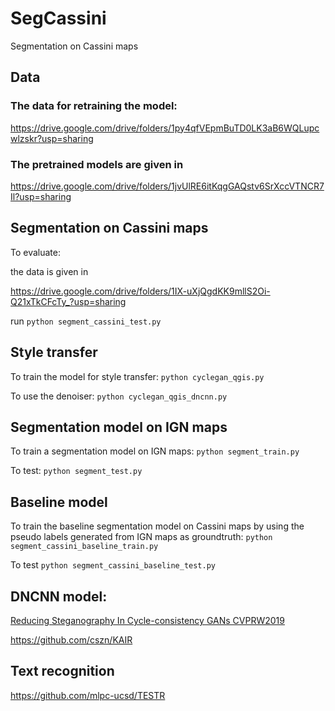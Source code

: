 # SegCassini
Segmentation on Cassini maps

## Data
### The data for retraining the model: 

https://drive.google.com/drive/folders/1py4qfVEpmBuTD0LK3aB6WQLupcwlzskr?usp=sharing

### The pretrained models are given in 

https://drive.google.com/drive/folders/1jvUlRE6itKqgGAQstv6SrXccVTNCR7Il?usp=sharing

## Segmentation on Cassini maps
To evaluate:

the data is given in 

https://drive.google.com/drive/folders/1IX-uXjQgdKK9mllS2Oi-Q21xTkCFcTy_?usp=sharing

run
    ```python segment_cassini_test.py```

## Style transfer
To train the model for style transfer:
    ```python cyclegan_qgis.py```

To use the denoiser:
    ```python cyclegan_qgis_dncnn.py```

## Segmentation model on IGN maps
To train a segmentation model on IGN maps:
    ```python segment_train.py```

To test:
    ```python segment_test.py```

## Baseline model
To train the baseline segmentation model on Cassini maps by using the pseudo labels generated from IGN maps as groundtruth:
    ```python segment_cassini_baseline_train.py```

To test
    ```python segment_cassini_baseline_test.py```

## DNCNN model:
[Reducing Steganography In Cycle-consistency GANs CVPRW2019](https://openaccess.thecvf.com/content_CVPRW_2019/papers/Vision%20for%20All%20Seasons%20Bad%20Weather%20and%20Nighttime/Porav_Reducing_Steganography_In_Cycle-consistency_GANs_CVPRW_2019_paper.pdf)

https://github.com/cszn/KAIR

## Text recognition
https://github.com/mlpc-ucsd/TESTR


